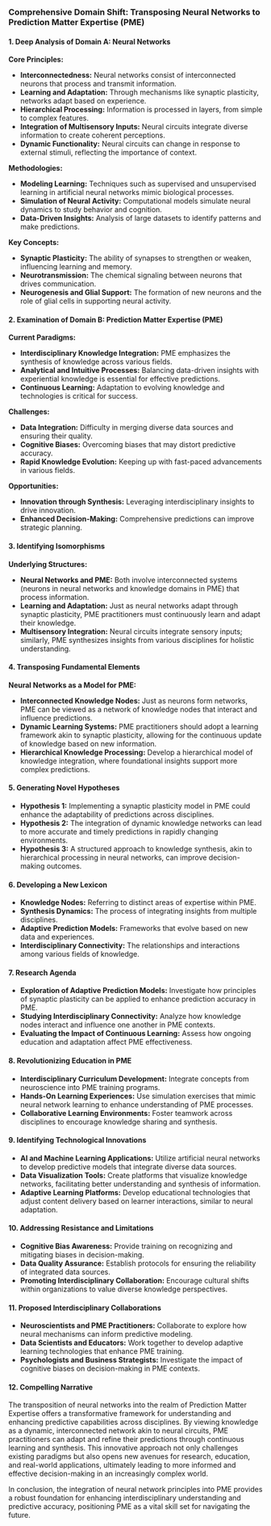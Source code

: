 ### Comprehensive Domain Shift: Transposing Neural Networks to Prediction Matter Expertise (PME)

#### 1. Deep Analysis of Domain A: Neural Networks

**Core Principles:**
- **Interconnectedness:** Neural networks consist of interconnected neurons that process and transmit information.
- **Learning and Adaptation:** Through mechanisms like synaptic plasticity, networks adapt based on experience.
- **Hierarchical Processing:** Information is processed in layers, from simple to complex features.
- **Integration of Multisensory Inputs:** Neural circuits integrate diverse information to create coherent perceptions.
- **Dynamic Functionality:** Neural circuits can change in response to external stimuli, reflecting the importance of context.

**Methodologies:**
- **Modeling Learning:** Techniques such as supervised and unsupervised learning in artificial neural networks mimic biological processes.
- **Simulation of Neural Activity:** Computational models simulate neural dynamics to study behavior and cognition.
- **Data-Driven Insights:** Analysis of large datasets to identify patterns and make predictions.

**Key Concepts:**
- **Synaptic Plasticity:** The ability of synapses to strengthen or weaken, influencing learning and memory.
- **Neurotransmission:** The chemical signaling between neurons that drives communication.
- **Neurogenesis and Glial Support:** The formation of new neurons and the role of glial cells in supporting neural activity.

#### 2. Examination of Domain B: Prediction Matter Expertise (PME)

**Current Paradigms:**
- **Interdisciplinary Knowledge Integration:** PME emphasizes the synthesis of knowledge across various fields.
- **Analytical and Intuitive Processes:** Balancing data-driven insights with experiential knowledge is essential for effective predictions.
- **Continuous Learning:** Adaptation to evolving knowledge and technologies is critical for success.

**Challenges:**
- **Data Integration:** Difficulty in merging diverse data sources and ensuring their quality.
- **Cognitive Biases:** Overcoming biases that may distort predictive accuracy.
- **Rapid Knowledge Evolution:** Keeping up with fast-paced advancements in various fields.

**Opportunities:**
- **Innovation through Synthesis:** Leveraging interdisciplinary insights to drive innovation.
- **Enhanced Decision-Making:** Comprehensive predictions can improve strategic planning.

#### 3. Identifying Isomorphisms

**Underlying Structures:**
- **Neural Networks and PME:** Both involve interconnected systems (neurons in neural networks and knowledge domains in PME) that process information.
- **Learning and Adaptation:** Just as neural networks adapt through synaptic plasticity, PME practitioners must continuously learn and adapt their knowledge.
- **Multisensory Integration:** Neural circuits integrate sensory inputs; similarly, PME synthesizes insights from various disciplines for holistic understanding.

#### 4. Transposing Fundamental Elements

**Neural Networks as a Model for PME:**
- **Interconnected Knowledge Nodes:** Just as neurons form networks, PME can be viewed as a network of knowledge nodes that interact and influence predictions.
- **Dynamic Learning Systems:** PME practitioners should adopt a learning framework akin to synaptic plasticity, allowing for the continuous update of knowledge based on new information.
- **Hierarchical Knowledge Processing:** Develop a hierarchical model of knowledge integration, where foundational insights support more complex predictions.

#### 5. Generating Novel Hypotheses

- **Hypothesis 1:** Implementing a synaptic plasticity model in PME could enhance the adaptability of predictions across disciplines.
- **Hypothesis 2:** The integration of dynamic knowledge networks can lead to more accurate and timely predictions in rapidly changing environments.
- **Hypothesis 3:** A structured approach to knowledge synthesis, akin to hierarchical processing in neural networks, can improve decision-making outcomes.

#### 6. Developing a New Lexicon

- **Knowledge Nodes:** Referring to distinct areas of expertise within PME.
- **Synthesis Dynamics:** The process of integrating insights from multiple disciplines.
- **Adaptive Prediction Models:** Frameworks that evolve based on new data and experiences.
- **Interdisciplinary Connectivity:** The relationships and interactions among various fields of knowledge.

#### 7. Research Agenda

- **Exploration of Adaptive Prediction Models:** Investigate how principles of synaptic plasticity can be applied to enhance prediction accuracy in PME.
- **Studying Interdisciplinary Connectivity:** Analyze how knowledge nodes interact and influence one another in PME contexts.
- **Evaluating the Impact of Continuous Learning:** Assess how ongoing education and adaptation affect PME effectiveness.

#### 8. Revolutionizing Education in PME

- **Interdisciplinary Curriculum Development:** Integrate concepts from neuroscience into PME training programs.
- **Hands-On Learning Experiences:** Use simulation exercises that mimic neural network learning to enhance understanding of PME processes.
- **Collaborative Learning Environments:** Foster teamwork across disciplines to encourage knowledge sharing and synthesis.

#### 9. Identifying Technological Innovations

- **AI and Machine Learning Applications:** Utilize artificial neural networks to develop predictive models that integrate diverse data sources.
- **Data Visualization Tools:** Create platforms that visualize knowledge networks, facilitating better understanding and synthesis of information.
- **Adaptive Learning Platforms:** Develop educational technologies that adjust content delivery based on learner interactions, similar to neural adaptation.

#### 10. Addressing Resistance and Limitations

- **Cognitive Bias Awareness:** Provide training on recognizing and mitigating biases in decision-making.
- **Data Quality Assurance:** Establish protocols for ensuring the reliability of integrated data sources.
- **Promoting Interdisciplinary Collaboration:** Encourage cultural shifts within organizations to value diverse knowledge perspectives.

#### 11. Proposed Interdisciplinary Collaborations

- **Neuroscientists and PME Practitioners:** Collaborate to explore how neural mechanisms can inform predictive modeling.
- **Data Scientists and Educators:** Work together to develop adaptive learning technologies that enhance PME training.
- **Psychologists and Business Strategists:** Investigate the impact of cognitive biases on decision-making in PME contexts.

#### 12. Compelling Narrative

The transposition of neural networks into the realm of Prediction Matter Expertise offers a transformative framework for understanding and enhancing predictive capabilities across disciplines. By viewing knowledge as a dynamic, interconnected network akin to neural circuits, PME practitioners can adapt and refine their predictions through continuous learning and synthesis. This innovative approach not only challenges existing paradigms but also opens new avenues for research, education, and real-world applications, ultimately leading to more informed and effective decision-making in an increasingly complex world. 

In conclusion, the integration of neural network principles into PME provides a robust foundation for enhancing interdisciplinary understanding and predictive accuracy, positioning PME as a vital skill set for navigating the future.